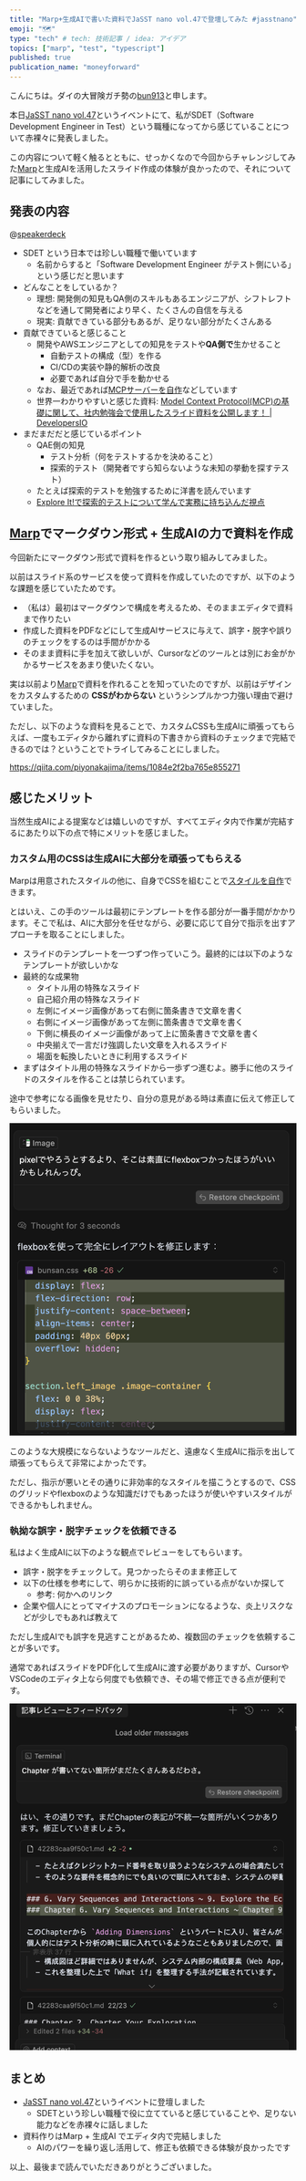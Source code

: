 ```yaml
---
title: "Marp+生成AIで書いた資料でJaSST nano vol.47で登壇してみた #jasstnano"
emoji: "🗺️"
type: "tech" # tech: 技術記事 / idea: アイデア
topics: ["marp", "test", "typescript"]
published: true
publication_name: "moneyforward"
---
```


こんにちは。ダイの大冒険ガチ勢の[bun913](https://x.com/bun7623514)と申します。

本日[JaSST nano vol.47](https://jasst-nano.connpass.com/event/349312/)というイベントにて、私がSDET（Software Development Engineer in Test）という職種になってから感じていることについて赤裸々に発表しました。

この内容について軽く触るとともに、せっかくなので今回からチャレンジしてみた[Marp](https://qiita.com/piyonakajima/items/1084e2f2ba765e855271)と生成AIを活用したスライド作成の体験が良かったので、それについて記事にしてみました。

## 発表の内容

@[speakerdeck](33d690fd2d5a474e857d629d0f5f434f)

- SDET という日本では珍しい職種で働いています
    - 名前からすると「Software Development Engineer がテスト側にいる」という感じだと思います
- どんなことをしているか？
    - 理想: 開発側の知見もQA側のスキルもあるエンジニアが、シフトレフトなどを通して開発者により早く、たくさんの自信を与える
    - 現実: 貢献できている部分もあるが、足りない部分がたくさんある
- 貢献できていると感じること
    - 開発やAWSエンジニアとしての知見をテストや**QA側で**生かせること
        - 自動テストの構成（型）を作る
        - CI/CDの実装や静的解析の改良
        - 必要であれば自分で手を動かせる
    - なお、最近であれば[MCPサーバーを自作](https://zenn.dev/moneyforward/articles/6deaa22428a109)などしています
    - 世界一わかりやすいと感じた資料: [Model Context Protocol(MCP)の基礎に関して、社内勉強会で使用したスライド資料を公開します！ | DevelopersIO](https://dev.classmethod.jp/articles/shuntaka-mcp-study/)
- まだまだだと感じているポイント
    - QAE側の知見
        - テスト分析（何をテストするかを決めること）
        - 探索的テスト（開発者ですら知らないような未知の挙動を探すテスト）
    - たとえば探索的テストを勉強するために洋書を読んでいます
    - [Explore It!で探索的テストについて学んで実務に持ち込んだ視点](https://zenn.dev/moneyforward/articles/42283caa9f50c1)

## [Marp](https://marp.app/)でマークダウン形式 + 生成AIの力で資料を作成

今回新たにマークダウン形式で資料を作るという取り組みしてみました。

以前はスライド系のサービスを使って資料を作成していたのですが、以下のような課題を感じていたためです。

- （私は）最初はマークダウンで構成を考えるため、そのままエディタで資料まで作りたい
- 作成した資料をPDFなどにして生成AIサービスに与えて、誤字・脱字や誤りのチェックをするのは手間がかかる
- そのまま資料に手を加えて欲しいが、Cursorなどのツールとは別にお金がかかるサービスをあまり使いたくない。

実は以前より[Marp](https://marp.app/)で資料を作れることを知っていたのですが、以前はデザインをカスタムするための **CSSがわからない** というシンプルかつ力強い理由で避けていました。

ただし、以下のような資料を見ることで、カスタムCSSも生成AIに頑張ってもらえば、一度もエディタから離れずに資料の下書きから資料のチェックまで完結できるのでは？ということでトライしてみることにしました。

https://qiita.com/piyonakajima/items/1084e2f2ba765e855271

## 感じたメリット

当然生成AIによる提案などは嬉しいのですが、すべてエディタ内で作業が完結するにあたり以下の点で特にメリットを感じました。

### カスタム用のCSSは生成AIに大部分を頑張ってもらえる

Marpは用意されたスタイルの他に、自身でCSSを組むことで[スタイルを自作](https://marpit.marp.app/theme-css)できます。

とはいえ、この手のツールは最初にテンプレートを作る部分が一番手間がかかります。そこで私は、AIに大部分を任せながら、必要に応じて自分で指示を出すアプローチを取ることにしました。

- スライドのテンプレートを一つずつ作っていこう。最終的には以下のようなテンプレートが欲しいかな
- 最終的な成果物
    - タイトル用の特殊なスライド
    - 自己紹介用の特殊なスライド
    - 左側にイメージ画像があって右側に箇条書きで文章を書く
    - 右側にイメージ画像があって左側に箇条書きで文章を書く
    - 下側に横長のイメージ画像があって上に箇条書きで文章を書く
    - 中央揃えで一言だけ強調したい文章を入れるスライド
    - 場面を転換したいときに利用するスライド
- まずはタイトル用の特殊なスライドから一歩ずつ進むよ。勝手に他のスライドのスタイルを作ることは禁じられています。

途中で参考になる画像を見せたり、自分の意見がある時は素直に伝えて修正してもらいました。

![CSS](/images/jasst47/css_fix.png)

このような大規模にならないようなツールだと、遠慮なく生成AIに指示を出して頑張ってもらえて非常によかったです。

ただし、指示が悪いとその通りに非効率的なスタイルを描こうとするので、CSSのグリッドやflexboxのような知識だけでもあったほうが使いやすいスタイルができるかもしれません。

### 執拗な誤字・脱字チェックを依頼できる

私はよく生成AIに以下のような観点でレビューをしてもらいます。

- 誤字・脱字をチェックして。見つかったらそのまま修正して
- 以下の仕様を参考にして、明らかに技術的に誤っている点がないか探して
    - 参考: 何かへのリンク
- 企業や個人にとってマイナスのプロモーションになるような、炎上リスクなどが少しでもあれば教えて

ただし生成AIでも誤字を見逃すことがあるため、複数回のチェックを依頼することが多いです。

通常であればスライドをPDF化して生成AIに渡す必要がありますが、CursorやVSCodeのエディタ上なら何度でも依頼でき、その場で修正できる点が便利です。

![typo_over_and_over_again](/images/jasst47/typo_fix.png)

## まとめ

- [JaSST nano vol.47](https://jasst-nano.connpass.com/event/349312/)というイベントに登壇しました
    - SDETという珍しい職種で役に立てていると感じていることや、足りない能力などを赤裸々に話しました
- 資料作りはMarp + 生成AI でエディタ内で完結しました
    - AIのパワーを繰り返し活用して、修正も依頼できる体験が良かったです

以上、最後まで読んでいただきありがとうございました。

